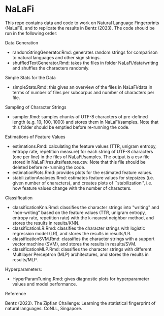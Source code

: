 # NaLaFi
This repo contains data and code to work on Natural Language Fingerprints (NaLaFi), and to replicate the results in Bentz (2023). The code should be run in the following order:

Data Generation
- randomStringGenerator.Rmd: generates random strings for comparison to natural languages and other sign strings.
- shuffledTextGenerator.Rmd: takes the files in folder NaLaFi/data/writing and shuffles the characters randomly.

Simple Stats for the Data
- simpleStats.Rmd: this gives an overview of the files in NaLaFi/data in terms of number of files per subcorpus and number of characters per file.

Sampling of Character Strings
- sampler.Rmd: samples chunks of UTF-8 characters of pre-defined length (e.g. 10, 100, 1000) and stores them in NaLaFi/samples. Note that this folder should be emptied before re-running the code.

Estimations of Feature Values
- estimations.Rmd: calculating the feature values (TTR, unigram entropy, entropy rate, repetition measure) for each string of UTF-8 characters (one per line) in the files of NaLaFi/samples. The output is a csv file stored in NaLaFi/results/features.csv. Note that this file should be deleted before re-running the code.
- estimationPlots.Rmd: provides plots for the estimated feature values.
- stabilizationAnalyses.Rmd: estimates feature values for stepsizes (i.e. given number of characters), and creates plots of ``stabilization'', i.e. how feature values change with the number of characters. 

Classification
- classificationKnn.Rmd: classifies the character strings into "writing" and "non-writing" based on the feature values (TTR, unigram entropy, entropy rate, repetition rate) with the k-nearest neighbor method, and stores the results in results/KNN.
- classificationLR.Rmd: classifies the character strings with logistic regression model (LR), and stores the results in results/LR. 
- classificationSVM.Rmd: classifies the character strings with a support vector machine (SVM), and stores the results in results/SVM. 
- classificationMLP.Rmd: classifies the character strings with different Multilayer Perceptron (MLP) architectures, and stores the results in results/MLP.

Hyperparameters:
- HyperParamTuning.Rmd: gives diagnostic plots for hyperparameter values and model performance.

Reference

Bentz (2023). The Zipfian Challenge: Learning the statistical fingerprint of natural languages. CoNLL, Singapore.

